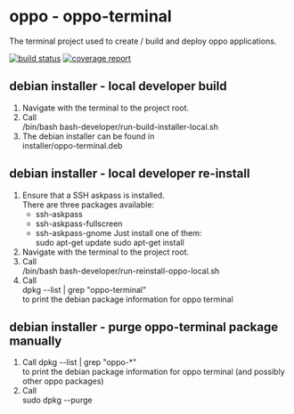 # oppo - oppo-terminal

The terminal project used to create / build and deploy oppo applications.

[![build status](https://git.talsen.team/TTAF/oppo-terminal/badges/master/build.svg)](https://git.talsen.team/TTAF/oppo-terminal/badges/master/build.svg)
[![coverage report](https://git.talsen.team/TTAF/oppo-terminal/badges/master/coverage.svg)](https://git.talsen.team/TTAF/oppo-terminal/badges/master/coverage.svg)

## debian installer - local developer build

1. Navigate with the terminal to the project root.
2. Call  
   /bin/bash bash-developer/run-build-installer-local.sh
3. The debian installer can be found in  
   installer/oppo-terminal.deb

## debian installer - local developer re-install

1. Ensure that a SSH askpass is installed.  
   There are three packages available:
   - ssh-askpass
   - ssh-askpass-fullscreen
   - ssh-askpass-gnome
   Just install one of them:  
   sudo apt-get update
   sudo apt-get install <ssh-askpass-package-name>
2. Navigate with the terminal to the project root.
3. Call  
   /bin/bash bash-developer/run-reinstall-oppo-local.sh
4. Call  
   dpkg --list | grep "oppo-terminal"  
   to print the debian package information for oppo terminal

## debian installer - purge oppo-terminal package manually

1. Call 
   dpkg --list | grep "oppo-*"  
   to print the debian package information for oppo terminal (and possibly other oppo packages)
2. Call  
   sudo dpkg --purge <oppo-terminal-package-name>
